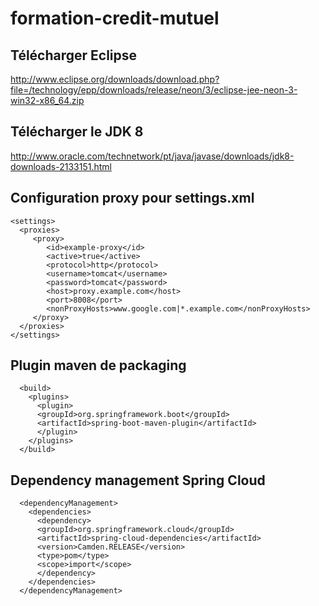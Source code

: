 # formation-credit-mutuel

## Télécharger Eclipse

http://www.eclipse.org/downloads/download.php?file=/technology/epp/downloads/release/neon/3/eclipse-jee-neon-3-win32-x86_64.zip

## Télécharger le JDK 8

http://www.oracle.com/technetwork/pt/java/javase/downloads/jdk8-downloads-2133151.html

## Configuration proxy pour settings.xml

```
<settings>
  <proxies>
     <proxy>
        <id>example-proxy</id>
        <active>true</active>
        <protocol>http</protocol>
        <username>tomcat</username>
        <password>tomcat</password>
        <host>proxy.example.com</host>
        <port>8008</port>
        <nonProxyHosts>www.google.com|*.example.com</nonProxyHosts>
     </proxy>
  </proxies>
</settings>
```
## Plugin maven de packaging

```
  <build>
    <plugins>
      <plugin>
      <groupId>org.springframework.boot</groupId>
      <artifactId>spring-boot-maven-plugin</artifactId>
      </plugin>
    </plugins>
  </build>
```

## Dependency management Spring Cloud

```
  <dependencyManagement>
    <dependencies>
      <dependency>
      <groupId>org.springframework.cloud</groupId>
      <artifactId>spring-cloud-dependencies</artifactId>
      <version>Camden.RELEASE</version>
      <type>pom</type>
      <scope>import</scope>
      </dependency>
    </dependencies>
  </dependencyManagement>
```
